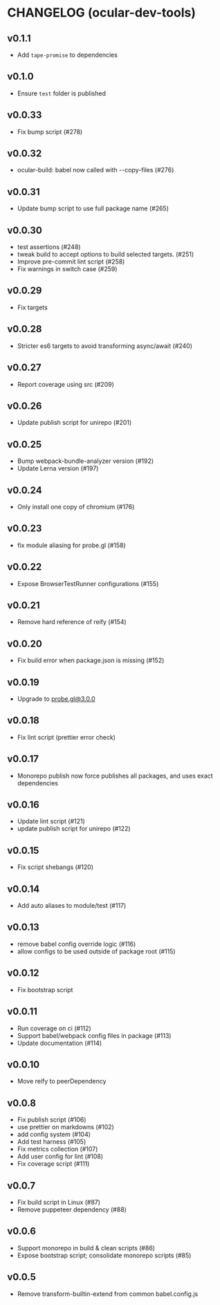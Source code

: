 # CHANGELOG (ocular-dev-tools)

## v0.1.1
- Add `tape-promise` to dependencies

## v0.1.0
- Ensure `test` folder is published

## v0.0.33
- Fix bump script (#278)

## v0.0.32
- ocular-build: babel now called with --copy-files (#276)

## v0.0.31
- Update bump script to use full package name (#265)

## v0.0.30
- test assertions (#248)
- tweak build to accept options to build selected targets. (#251)
- Improve pre-commit lint script (#258)
- Fix warnings in switch case (#259)

## v0.0.29
- Fix targets 

## v0.0.28
- Stricter es6 targets to avoid transforming async/await (#240)

## v0.0.27
- Report coverage using src (#209)

## v0.0.26
- Update publish script for unirepo (#201)

## v0.0.25
- Bump webpack-bundle-analyzer version (#192)
- Update Lerna version (#197)

## v0.0.24
- Only install one copy of chromium (#176)

## v0.0.23
- fix module aliasing for probe.gl (#158)

## v0.0.22
- Expose BrowserTestRunner configurations (#155)

## v0.0.21
- Remove hard reference of reify (#154)

## v0.0.20
- Fix build error when package.json is missing (#152)

## v0.0.19
- Upgrade to probe.gl@3.0.0

## v0.0.18
- Fix lint script (prettier error check)

## v0.0.17
- Monorepo publish now force publishes all packages, and uses exact dependencies

## v0.0.16
- Update lint script (#121)
- update publish script for unirepo (#122)

## v0.0.15
- Fix script shebangs (#120)

## v0.0.14
- Add auto aliases to module/test (#117)

## v0.0.13
- remove babel config override logic (#116)
- allow configs to be used outside of package root (#115)

## v0.0.12
- Fix bootstrap script

## v0.0.11
- Run coverage on ci (#112)
- Support babel/webpack config files in package (#113)
- Update documentation (#114)

## v0.0.10
- Move reify to peerDependency

## v0.0.8
- Fix publish script (#106)
- use prettier on markdowns (#102)
- add config system (#104)
- Add test harness (#105)
- Fix metrics collection (#107)
- Add user config for lint (#108)
- Fix coverage script (#111)

## v0.0.7
- Fix build script in Linux (#87)
- Remove puppeteer dependency (#88)

## v0.0.6
- Support monorepo in build & clean scripts (#86)
- Expose bootstrap script; consolidate monorepo scripts (#85)

## v0.0.5
- Remove transform-builtin-extend from common babel.config.js

